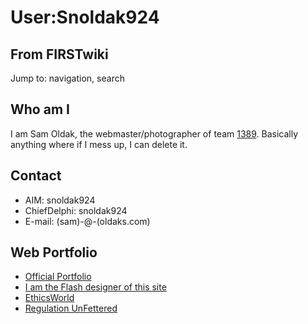 # User:Snoldak924

## From FIRSTwiki

Jump to: navigation, search

## Who am I

I am Sam Oldak, the webmaster/photographer of team [1389](1389 "1389"). Basically anything where if I mess up, I can delete it.

## Contact

- AIM: snoldak924
- ChiefDelphi: snoldak924
- E-mail: (sam)-@-(oldaks.com)

## Web Portfolio

- [Official Portfolio](http://sam.oldaks.com "http://sam.oldaks.com")
- [I am the Flash designer of this site](http://www.hginteractive.com "http://www.hginteractive.com")
- [EthicsWorld](http://www.ethicsworld.com "http://www.ethicsworld.com")
- [Regulation UnFettered](http://www.regunf.com "http://www.regunf.com")
